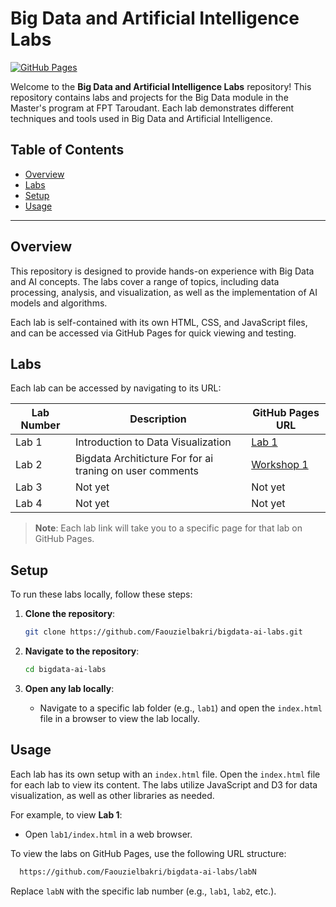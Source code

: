 # Big Data and Artificial Intelligence Labs

[![GitHub Pages](https://img.shields.io/badge/GitHub-Pages-brightgreen.svg)](https://faouzielbakri.github.io/bigdata-ai-labs/)

Welcome to the **Big Data and Artificial Intelligence Labs** repository! This repository contains labs and projects for the Big Data module in the Master's program at FPT Taroudant. Each lab demonstrates different techniques and tools used in Big Data and Artificial Intelligence.

## Table of Contents

- [Overview](#overview)
- [Labs](#labs)
- [Setup](#setup)
- [Usage](#usage)

---

## Overview

This repository is designed to provide hands-on experience with Big Data and AI concepts. The labs cover a range of topics, including data processing, analysis, and visualization, as well as the implementation of AI models and algorithms.

Each lab is self-contained with its own HTML, CSS, and JavaScript files, and can be accessed via GitHub Pages for quick viewing and testing.

## Labs

Each lab can be accessed by navigating to its URL:

| Lab Number | Description                                              | GitHub Pages URL                                                           |
| ---------- | -------------------------------------------------------- | -------------------------------------------------------------------------- |
| Lab 1      | Introduction to Data Visualization                       | [Lab 1](https://faouzielbakri.github.io/bigdata-ai-labs/Lab1)              |
| Lab 2      | Bigdata Architicture For for ai traning on user comments | [Workshop 1](https://faouzielbakri.github.io/bigdata-ai-labs/sentimorocco) |
| Lab 3      | Not yet                                                  | Not yet                                                                    |
| Lab 4      | Not yet                                                  | Not yet                                                                    |

> **Note**: Each lab link will take you to a specific page for that lab on GitHub Pages.

## Setup

To run these labs locally, follow these steps:

1. **Clone the repository**:

   ```bash
   git clone https://github.com/Faouzielbakri/bigdata-ai-labs.git
   ```

2. **Navigate to the repository**:

   ```bash
   cd bigdata-ai-labs
   ```

3. **Open any lab locally**:
   - Navigate to a specific lab folder (e.g., `lab1`) and open the `index.html` file in a browser to view the lab locally.

## Usage

Each lab has its own setup with an `index.html` file. Open the `index.html` file for each lab to view its content. The labs utilize JavaScript and D3 for data visualization, as well as other libraries as needed.

For example, to view **Lab 1**:

- Open `lab1/index.html` in a web browser.

To view the labs on GitHub Pages, use the following URL structure:

```bash
  https://github.com/Faouzielbakri/bigdata-ai-labs/labN
```

Replace `labN` with the specific lab number (e.g., `lab1`, `lab2`, etc.).
